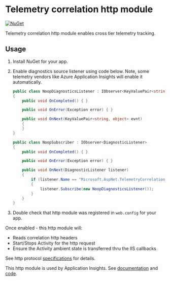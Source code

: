 # Telemetry correlation http module

[![NuGet](https://img.shields.io/nuget/v/Microsoft.AspNet.TelemetryCorrelation.svg)](https://www.nuget.org/packages/Microsoft.AspNet.TelemetryCorrelation/)

Telemetry correlation http module enables cross tier telemetry tracking.

## Usage

1. Install NuGet for your app.
2. Enable diagnostics source listener using code below. Note, some
   telemetry vendors like Azure Application Insights will enable it
   automatically.

    ``` csharp
    public class NoopDiagnosticsListener : IObserver<KeyValuePair<string, object>>
    {
        public void OnCompleted() { }

        public void OnError(Exception error) { }

        public void OnNext(KeyValuePair<string, object> evnt)
        {
        }
    }

    public class NoopSubscriber : IObserver<DiagnosticListener>
    {
        public void OnCompleted() { }

        public void OnError(Exception error) { }

        public void OnNext(DiagnosticListener listener)
        {
            if (listener.Name == "Microsoft.AspNet.TelemetryCorrelation" || listener.Name == "System.Net.Http" )
            {
                listener.Subscribe(new NoopDiagnosticsListener());
            }
        }
    }
    ```
3. Double check that http module was registered in `web.config` for your
   app.

Once enabled - this http module will:

- Reads correlation http headers
- Start/Stops Activity for the http request
- Ensure the Activity ambient state is transferred thru the IIS
  callbacks

See http protocol [specifications][http-protocol-specification] for
details.

This http module is used by Application Insights. See
[documentation][usage-in-ai-docs] and [code][usage-in-ai-code].

[http-protocol-specification]: https://github.com/dotnet/corefx/blob/master/src/System.Diagnostics.DiagnosticSource/src/HttpCorrelationProtocol.md
[usage-in-ai-docs]: https://docs.microsoft.com/azure/application-insights/application-insights-correlation
[usage-in-ai-code]: https://github.com/Microsoft/ApplicationInsights-dotnet-server

